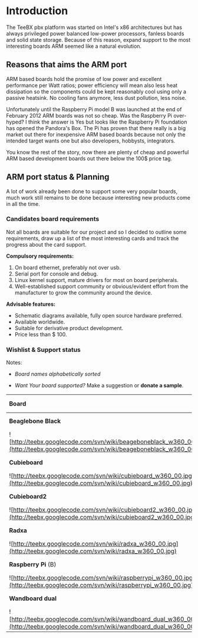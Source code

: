 # Introduction #
The TeeBX pbx platform was started on Intel's x86 architectures but has always privileged power balanced low-power processors, fanless boards and solid state storage.
Because of this reason, expand support to the most interesting boards ARM seemed like a natural evolution.

## Reasons that aims the ARM port ##
ARM based boards hold the promise of low power and excellent performance per Watt ratios; power efficiency will mean also less heat dissipation so the components could be kept reasonably cool using only a passive heatsink. No cooling fans anymore, less dust pollution, less noise.

Unfortunately until the Raspberry Pi model B was launched at the end of February 2012 ARM boards was not so cheap. Was the Raspberry Pi over-hyped?
I think the answer is Yes but looks like the Raspberry Pi foundation has opened the Pandora's Box. The Pi has proven that there really is a big market out there for inexpensive ARM based boards because not only the intended target wants one but also developers, hobbysts, integrators.

You know the rest of the story, now there are plenty of cheap and powerful ARM based development boards out there below the 100$ price tag.

## ARM port status & Planning ##
A lot of work already been done to support some very popular boards, much work still remains to be done because interesting new products come in all the time.

### Candidates board requirements ###
Not all boards are suitable for our project and so I decided to outline some requirements, draw up a list of the most interesting cards and track the progress about the card support.

**Compulsory requirements:**

  1. On board ethernet, preferably not over usb.
  1. Serial port for console and debug.
  1. Linux kernel support, mature drivers for most on board peripherals.
  1. Well-established support community or obvious/evident effort from the manufacturer to grow the community around the device.

**Advisable features:**

  * Schematic diagrams available, fully open source hardware preferred.
  * Available worldwide.
  * Suitable for derivative product development.
  * Price less than $ 100.

### Wishlist & Support status ###
Notes:

- _Board names alphabetically sorted_

- _Want Your board supported?_ Make a suggestion or **donate a sample**.

| **Board** | **SoC/CPU** | **Core type** | **Core(s)** | **CPU clock** | **RAM** | **Flash** | **Status** | **Donor/Sponsor**|
|:----------|:------------|:--------------|:------------|:--------------|:--------|:----------|:-----------|:-----------------|
| **Beaglebone Black** |TI AM3359AZCZ100|Cortex-A8|1 |1 GHz|512 MB|2 GB|WIP|Own founds|
|![http://teebx.googlecode.com/svn/wiki/beageboneblack_w360_00.jpg](http://teebx.googlecode.com/svn/wiki/beageboneblack_w360_00.jpg)| | | | | | | | | |
| **Cubieboard** |Allwinner A10|Cortex-A8|1 |1 GHz|1 GB|4 GB|Supported|Own founds|
|![http://teebx.googlecode.com/svn/wiki/cubieboard_w360_00.jpg](http://teebx.googlecode.com/svn/wiki/cubieboard_w360_00.jpg)| | | | | | | | | |
| **Cubieboard2** |Allwinner A20|Cortex-A7|2 |1 GHz|1 GB|4 GB|WIP| [Thanks to Cubietech](http://cubieboard.org/) |
|![http://teebx.googlecode.com/svn/wiki/cubieboard2_w360_00.jpg](http://teebx.googlecode.com/svn/wiki/cubieboard2_w360_00.jpg)| | | | | | | | | |
| **Radxa** |Rockchip RK3188|Cortex-A9|4 |1.6 GHz|1/2 GB|4/8 GB|Planned|Welcome...|
|![http://teebx.googlecode.com/svn/wiki/radxa_w360_00.jpg](http://teebx.googlecode.com/svn/wiki/radxa_w360_00.jpg)| | | | | | | | | |
| **Raspberry Pi** (B) |Broadcom BCM2835|ARM1176JZF-S|1 |700 MHz|256/512 MB|N/A|Supported|Friend|
|![http://teebx.googlecode.com/svn/wiki/raspberrypi_w360_00.jpg](http://teebx.googlecode.com/svn/wiki/raspberrypi_w360_00.jpg)| | | | | | | | | |
| **Wandboard dual** |Freescale i.MX6 Dual Lite|Cortex-A9|2 |1 GHz|1GB|N/A|Supported|Own founds|
|![http://teebx.googlecode.com/svn/wiki/wandboard_dual_w360_00.jpg](http://teebx.googlecode.com/svn/wiki/wandboard_dual_w360_00.jpg)| | | | | | | | | |